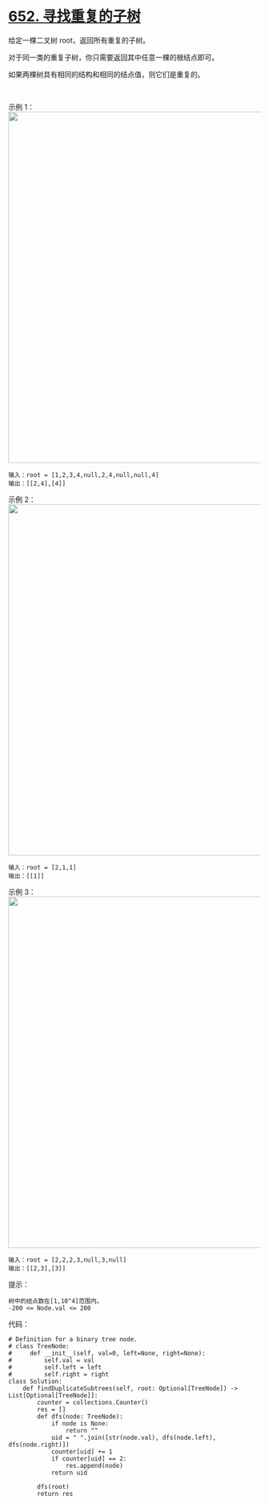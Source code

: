 # [652. 寻找重复的子树](https://leetcode.cn/problems/find-duplicate-subtrees/)

给定一棵二叉树 root，返回所有重复的子树。

对于同一类的重复子树，你只需要返回其中任意一棵的根结点即可。

如果两棵树具有相同的结构和相同的结点值，则它们是重复的。

 

示例 1：
<img src="https://assets.leetcode.com/uploads/2020/08/16/e1.jpg" width="700" />

```
输入：root = [1,2,3,4,null,2,4,null,null,4]
输出：[[2,4],[4]]
```
示例 2：
<img src="https://assets.leetcode.com/uploads/2020/08/16/e2.jpg" width="700" />

```
输入：root = [2,1,1]
输出：[[1]]
```
示例 3：
<img src="https://assets.leetcode.com/uploads/2020/08/16/e33.jpg" width="700" />

```
输入：root = [2,2,2,3,null,3,null]
输出：[[2,3],[3]]
```

提示：
```
树中的结点数在[1,10^4]范围内。
-200 <= Node.val <= 200
```

代码：
```python3
# Definition for a binary tree node.
# class TreeNode:
#     def __init__(self, val=0, left=None, right=None):
#         self.val = val
#         self.left = left
#         self.right = right
class Solution:
    def findDuplicateSubtrees(self, root: Optional[TreeNode]) -> List[Optional[TreeNode]]:
        counter = collections.Counter()
        res = []
        def dfs(node: TreeNode):
            if node is None:
                return ""
            uid = " ".join([str(node.val), dfs(node.left), dfs(node.right)])
            counter[uid] += 1
            if counter[uid] == 2:
                res.append(node)
            return uid
        
        dfs(root)
        return res
```